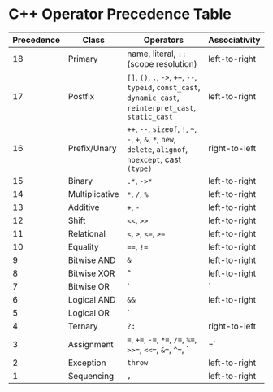 # C++ Operator Precedence Table

| Precedence | Class        | Operators                                                                 | Associativity   |
|------------|-------------|----------------------------------------------------------------------------|-----------------|
| 18         | Primary      | name, literal, `::` (scope resolution)                                     | left-to-right   |
| 17         | Postfix      | `[]`, `()`, `.`, `->`, `++`, `--`, `typeid`, `const_cast`, `dynamic_cast`, `reinterpret_cast`, `static_cast` | left-to-right   |
| 16         | Prefix/Unary | `++`, `--`, `sizeof`, `!`, `~`, `-`, `+`, `&`, `*`, `new`, `delete`, `alignof`, `noexcept`, cast `(type)` | right-to-left   |
| 15         | Binary       | `.*`, `->*`                                                               | left-to-right   |
| 14         | Multiplicative | `*`, `/`, `%`                                                           | left-to-right   |
| 13         | Additive     | `+`, `-`                                                                 | left-to-right   |
| 12         | Shift        | `<<`, `>>`                                                               | left-to-right   |
| 11         | Relational   | `<`, `>`, `<=`, `>=`                                                      | left-to-right   |
| 10         | Equality     | `==`, `!=`                                                               | left-to-right   |
| 9          | Bitwise AND  | `&`                                                                      | left-to-right   |
| 8          | Bitwise XOR  | `^`                                                                      | left-to-right   |
| 7          | Bitwise OR   | `|`                                                                      | left-to-right   |
| 6          | Logical AND  | `&&`                                                                     | left-to-right   |
| 5          | Logical OR   | `||`                                                                     | left-to-right   |
| 4          | Ternary      | `?:`                                                                     | right-to-left   |
| 3          | Assignment   | `=`, `+=`, `-=`, `*=`, `/=`, `%=`, `>>=`, `<<=`, `&=`, `^=`, `|=`         | right-to-left   |
| 2          | Exception    | `throw`                                                                  | left-to-right   |
| 1          | Sequencing   | `,`                                                                      | left-to-right   |
